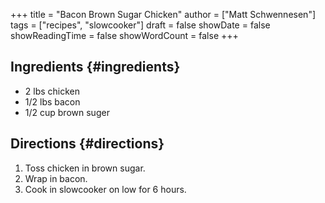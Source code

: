 +++
title = "Bacon Brown Sugar Chicken"
author = ["Matt Schwennesen"]
tags = ["recipes", "slowcooker"]
draft = false
showDate = false
showReadingTime = false
showWordCount = false
+++

## Ingredients {#ingredients}

-   2 lbs chicken
-   1/2 lbs bacon
-   1/2 cup brown suger


## Directions {#directions}

1.  Toss chicken in brown sugar.
2.  Wrap in bacon.
3.  Cook in slowcooker on low for 6 hours.
